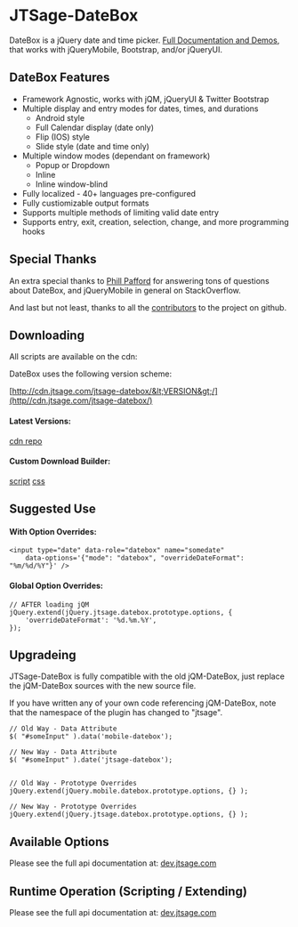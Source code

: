 JTSage-DateBox
=================

DateBox is a jQuery date and time picker. [Full Documentation and Demos](http://dev.jtsage.com/DateBox/), that works
with jQueryMobile, Bootstrap, and/or jQueryUI.


DateBox Features
----------------

 - Framework Agnostic, works with jQM, jQueryUI & Twitter Bootstrap
 - Multiple display and entry modes for dates, times, and durations
   - Android style
   - Full Calendar display (date only)
   - Flip (IOS) style
   - Slide style (date and time only)
 - Multiple window modes (dependant on framework)
   - Popup or Dropdown
   - Inline
   - Inline window-blind
 - Fully localized - 40+ languages pre-configured
 - Fully custiomizable output formats
 - Supports multiple methods of limiting valid date entry
 - Supports entry, exit, creation, selection, change, and more programming hooks

Special Thanks
--------------

An extra special thanks to [Phill Pafford](http://stackoverflow.com/users/93966/phill-pafford) for answering tons of questions about DateBox, and jQueryMobile in general on StackOverflow.

And last but not least, thanks to all the [contributors](https://github.com/jtsage/jquery-mobile-datebox/contributors) to the project on github.

Downloading
-----------

All scripts are available on the cdn:

DateBox uses the following version scheme:

[http://cdn.jtsage.com/jtsage-datebox/&lt;VERSION&gt;/](http//cdn.jtsage.com/jtsage-datebox/)

#### Latest Versions:

[cdn repo](http://cdn.jtsage.com/jtsage-datebox/latest/)

#### Custom Download Builder:

[script](http://dev.jtsage.com/DateBox/builder/)
[css](http://dev.jtsage.com/DateBox/theme/)

Suggested Use
-------------

#### With Option Overrides:
	
	<input type="date" data-role="datebox" name="somedate"
		data-options='{"mode": "datebox", "overrideDateFormat": "%m/%d/%Y"}' />
		
#### Global Option Overrides:
	
	// AFTER loading jQM
	jQuery.extend(jQuery.jtsage.datebox.prototype.options, {
		'overrideDateFormat': '%d.%m.%Y',
	});

Upgradeing
----------
JTSage-DateBox is fully compatible with the old jQM-DateBox, just replace the jQM-DateBox sources with
the new source file.  

If you have written any of your own code referencing jQM-DateBox, note that the namespace of the plugin has changed to "jtsage".

	// Old Way - Data Attribute
	$( "#someInput" ).data('mobile-datebox');

	// New Way - Data Attribute
	$( "#someInput" ).date('jtsage-datebox');


	// Old Way - Prototype Overrides
	jQuery.extend(jQuery.mobile.datebox.prototype.options, {} );

	// New Way - Prototype Overrides
	jQuery.extend(jQuery.jtsage.datebox.prototype.options, {} );

Available Options
-----------------

Please see the full api documentation at: [dev.jtsage.com](http://dev.jtsage.com/DateBox/api/)

Runtime Operation (Scripting / Extending)
-----------------------------------------

Please see the full api documentation at: [dev.jtsage.com](http://dev.jtsage.com/DateBox/api/)

